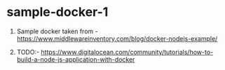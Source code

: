 # sample-docker-1
1) Sample docker 
taken from - https://www.middlewareinventory.com/blog/docker-nodejs-example/


2) TODO:- https://www.digitalocean.com/community/tutorials/how-to-build-a-node-js-application-with-docker
